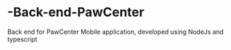 # -Back-end-PawCenter
 Back end for PawCenter Mobile application, developed using NodeJs and typescript
